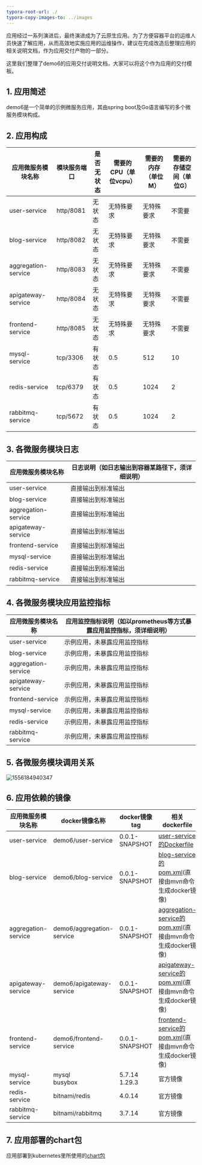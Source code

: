 ```yaml
---
typora-root-url: ./
typora-copy-images-to: ../images
---
```




应用经过一系列演进后，最终演进成为了云原生应用。为了方便容器平台的运维人员快速了解应用，从而高效地实施应用的运维操作，建议在完成改造后整理应用的相关说明文档，作为应用交付产物的一部分。

这里我们整理了demo6的应用交付说明文档，大家可以将这个作为应用的交付模板。

## 1. 应用简述

demo6是一个简单的示例微服务应用，其由spring boot及Go语言编写的多个微服务模块构成。

## 2. 应用构成

| 应用微服务模块名称 |   模块服务端口   |   是否无状态   |  需要的CPU（单位vcpu）   |  需要的内存（单位M）   |   需要的存储空间（单位G）   |
| ------------------ | ---- | ---- | ---- | ---- | ---- |
| user-service | http/8081 | 无状态 | 无特殊要求 | 无特殊要求 | 不需要 |
| blog-service | http/8082 | 无状态 | 无特殊要求 | 无特殊要求 | 不需要 |
| aggregation-service | http/8083 | 无状态 | 无特殊要求 | 无特殊要求 | 不需要 |
| apigateway-service | http/8084 | 无状态 | 无特殊要求 | 无特殊要求 | 不需要 |
| frontend-service | http/8085 | 无状态 | 无特殊要求 | 无特殊要求 | 不需要 |
| mysql-service | tcp/3306 | 有状态 | 0.5 | 512 | 10 |
| redis-service | tcp/6379 | 有状态 | 0.5 | 1024 | 2 |
| rabbitmq-service | tcp/5672 | 有状态 | 0.5 | 1024 | 2 |

## 3. 各微服务模块日志

| 应用微服务模块名称 |     日志说明（如日志输出到容器某路径下，须详细说明）     |
| ------------------ | ---- |
| user-service | 直接输出到标准输出 |
| blog-service | 直接输出到标准输出 |
| aggregation-service | 直接输出到标准输出 |
| apigateway-service | 直接输出到标准输出 |
| frontend-service | 直接输出到标准输出 |
| mysql-service | 直接输出到标准输出 |
| redis-service | 直接输出到标准输出 |
| rabbitmq-service | 直接输出到标准输出 |

## 4. 各微服务模块应用监控指标

| 应用微服务模块名称 |     应用监控指标说明（如以prometheus等方式暴露应用监控指标，须详细说明）     |
| ------------------ | ---- |
| user-service | 示例应用，未暴露应用监控指标 |
| blog-service | 示例应用，未暴露应用监控指标 |
| aggregation-service | 示例应用，未暴露应用监控指标 |
| apigateway-service | 示例应用，未暴露应用监控指标 |
| frontend-service | 示例应用，未暴露应用监控指标 |
| mysql-service | 示例应用，未暴露应用监控指标 |
| redis-service | 示例应用，未暴露应用监控指标 |
| rabbitmq-service | 示例应用，未暴露应用监控指标 |

## 5. 各微服务模块调用关系

![1556184940347](/../images/1556184940347.png)



## 6. 应用依赖的镜像

| 应用微服务模块名称 |   docker镜像名称  |   docker镜像tag   | 相关dockerfile |
| ------------------ | ---- | ---- | ---- |
| user-service | demo6/user-service | 0.0.1-SNAPSHOT | [user-service的Dockerfile](../user-service/docker/Dockerfile) |
| blog-service | demo6/blog-service | 0.0.1-SNAPSHOT | [blog-service的pom.xml](../blog-service/pom.xml)(直接由mvn命令生成docker镜像) |
| aggregation-service | demo6/aggregation-service | 0.0.1-SNAPSHOT | [aggregation-service的pom.xml](../aggregation-service/pom.xml)(直接由mvn命令生成docker镜像) |
| apigateway-service | demo6/apigateway-service | 0.0.1-SNAPSHOT | [apigateway-service的pom.xml](../apigateway-service/pom.xml)(直接由mvn命令生成docker镜像) |
| frontend-service | demo6/frontend-service | 0.0.1-SNAPSHOT | [frontend-service的pom.xml](../frontend-service/pom.xml)(直接由mvn命令生成docker镜像) |
| mysql-service | mysql<br>busybox<br> | 5.7.14<br>1.29.3 | 官方镜像 |
| redis-service | bitnami/redis | 4.0.14 | 官方镜像 |
| rabbitmq-service | bitnami/rabbitmq | 3.7.14 | 官方镜像 |

## 7. 应用部署的chart包

应用部署到kubernetes里所使用的[chart包](../chart/demo6)

